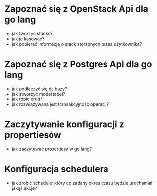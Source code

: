 # Zapoznać się z OpenStack Api dla go lang
- jak tworzyć stacks?
- jak je kasować?
- jak pobierać informację o stack storzonych przez użytkownika?

# Zapoznać się z Postgres Api dla go lang
- jak podłączyć się do bazy?
- jak stworzyć model tabel?
- jak robić crud?
- jak rozwiązywana jest transakcyjność operacji?

# Zaczytywanie konfiguracji z propertiesów
- jak zaczytywać propertiesy w go lang?

# Konfiguracja schedulera
- jak zrobić scheduler który co zadany okres czasu będzie uruchamiał jakąś akcje? 
